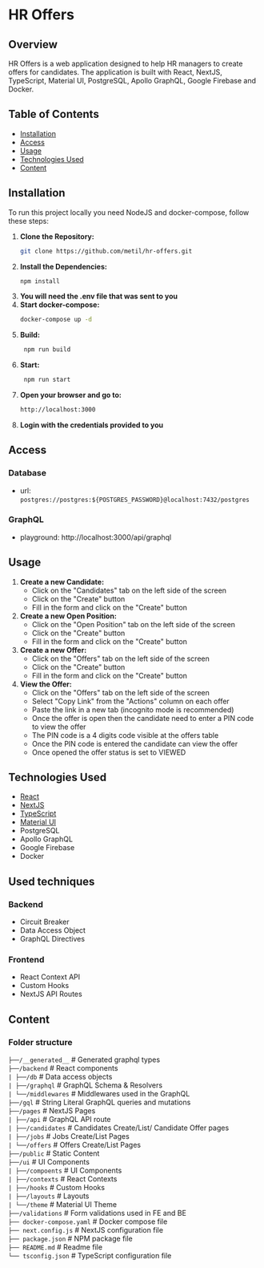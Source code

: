 # HR Offers

## Overview

HR Offers is a web application designed to help HR managers to create offers for candidates. The application is built with React, NextJS, TypeScript, Material UI, PostgreSQL, Apollo GraphQL, Google Firebase and Docker.

## Table of Contents

- [Installation](#installation)
- [Access](#access)
- [Usage](#usage)
- [Technologies Used](#technologies-used)
- [Content](#content)

## Installation

To run this project locally you need NodeJS and docker-compose, follow these steps:

1. **Clone the Repository:**
   ```bash
   git clone https://github.com/metil/hr-offers.git
2. **Install the Dependencies:**
   ```bash
   npm install
   ```
3. **You will need the .env file that was sent to you**
4. **Start docker-compose:**
    ```bash 
   docker-compose up -d
   ```
5. **Build:**
   ```bash
    npm run build
    ```
6. **Start:**
   ```bash
    npm run start
   ```
7. **Open your browser and go to:**
   ```bash
   http://localhost:3000
   ```
8. **Login with the credentials provided to you**

## Access
 
### Database
 - url: 
```postgres://postgres:${POSTGRES_PASSWORD}@localhost:7432/postgres```
### GraphQL
 - playground: http://localhost:3000/api/graphql

## Usage

   1. **Create a new Candidate:**
      - Click on the "Candidates" tab on the left side of the screen
      - Click on the "Create" button
      - Fill in the form and click on the "Create" button
   2. **Create a new Open Position:**
      - Click on the "Open Position" tab on the left side of the screen
      - Click on the "Create" button
      - Fill in the form and click on the "Create" button
   3. **Create a new Offer:** 
       - Click on the "Offers" tab on the left side of the screen
       - Click on the "Create" button
      - Fill in the form and click on the "Create" button
   4. **View the Offer:**
      - Click on the "Offers" tab on the left side of the screen
      - Select "Copy Link" from the "Actions" column on each offer
      - Paste the link in a new tab (incognito mode is recommended)
      - Once the offer is open then the candidate need to enter a PIN code to view the offer
      - The PIN code is a 4 digits code visible at the offers table
      - Once the PIN code is entered the candidate can view the offer
      - Once opened the offer status is set to VIEWED

## Technologies Used

- [React](https://reactjs.org/)
- [NextJS](https://nextjs.org/)
- [TypeScript](https://www.typescriptlang.org/)
- [Material UI](https://mui.com/)
- PostgreSQL
- Apollo GraphQL
- Google Firebase
- Docker

## Used techniques
### Backend
- Circuit Breaker
- Data Access Object
- GraphQL Directives
### Frontend
 - React Context API
 - Custom Hooks
 - NextJS API Routes

## Content
### Folder structure

`├──/__generated__` # Generated graphql types  
`├──/backend` # React components  
`| ├──/db` # Data access objects  
`| ├──/graphql` # GraphQL Schema & Resolvers  
`| └──/middlewares` # Middlewares used in the GraphQL  
`├──/gql` # String Literal GraphQL queries and mutations  
`├──/pages` # NextJS Pages  
`| ├──/api` # GraphQL API route  
`| ├──/candidates` # Candidates Create/List/ Candidate Offer pages  
`| ├──/jobs` # Jobs Create/List Pages  
`| └──/offers` # Offers Create/List Pages  
`├──/public` # Static Content  
`├──/ui` # UI Components  
`| ├──/compoents` # UI Components  
`| ├──/contexts` # React Contexts  
`| ├──/hooks` # Custom Hooks  
`| ├──/layouts` # Layouts  
`| └──/theme` # Material UI Theme  
`├──/validations` # Form validations used in FE and BE  
`├── docker-compose.yaml` # Docker compose file  
`├── next.config.js` # NextJS configuration file  
`├── package.json` # NPM package file  
`├── README.md` # Readme file  
`└── tsconfig.json` # TypeScript configuration file
    



